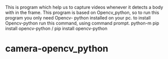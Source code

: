 This is program which help us to capture videos whenever it detects a body with in the frame.
This program is based on Opencv_python, so to run this program you only need Opencv- python installed on your pc.
to install Opencv-python run this command, using command prompt. python-m pip install opencv-python / pip install opencv-python
# camera-opencv_python

